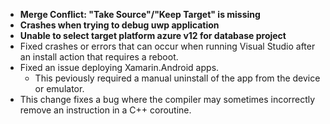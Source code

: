     
  * **Merge Conflict: "Take Source"/"Keep Target" is missing**
  * **Crashes when trying to debug uwp application**
  * **Unable to select target platform azure v12 for database project**
  * Fixed crashes or errors that can occur when running Visual Studio after an install action that requires a reboot.
  * Fixed an issue deploying Xamarin.Android apps. 
    * This peviously required a manual uninstall of the app from the device or emulator.
  * This change fixes a bug where the compiler may sometimes incorrectly remove an instruction in a C++ coroutine.
